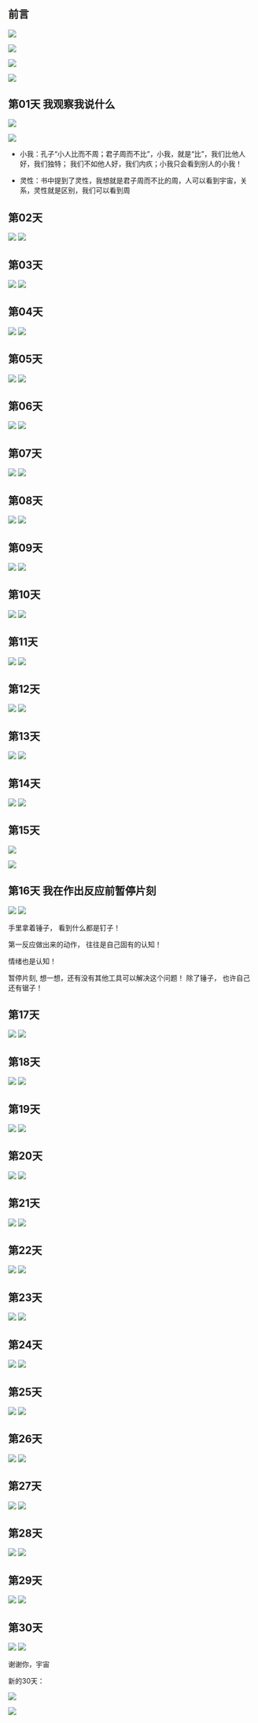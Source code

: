 

#

## 前言
![](images/2019-03-15-12-55-58.png)

![](images/2019-03-15-12-57-49.png)

![](images/2019-03-15-12-57-58.png)

![](images/2019-03-15-12-58-54.png)

## 第01天 我观察我说什么
![](images/2019-03-15-12-59-27.png)

![](images/2019-03-15-13-01-14.png)



+ 小我：孔子“小人比而不周；君子周而不比”，小我，就是“比”，我们比他人好，我们独特； 我们不如他人好，我们内疚；小我只会看到别人的小我！

+ 灵性：书中提到了灵性，我想就是君子周而不比的周，人可以看到宇宙，关系，灵性就是区别，我们可以看到周

## 第02天
![](images/2019-03-19-08-57-53.png)
![](images/2019-03-19-08-58-12.png)

## 第03天
![](images/2019-03-20-09-45-39.png)
![](images/2019-03-20-09-46-21.png)


## 第04天

![](images/2019-03-21-10-25-20.png)
![](images/2019-03-21-10-25-40.png)

## 第05天

![](images/2019-03-22-08-32-03.png)
![](images/2019-03-22-08-32-31.png)

## 第06天

![](images/2019-03-23-12-10-33.png)
![](images/2019-03-23-12-10-49.png)

## 第07天
![](images/2019-03-24-19-28-28.png)
![](images/2019-03-24-19-29-36.png)

## 第08天
![](images/2019-03-25-09-54-10.png)
![](images/2019-03-25-09-55-12.png)

## 第09天
![](images/2019-03-26-12-34-37.png)
![](images/2019-03-26-12-35-08.png)
## 第10天

![](images/2019-03-28-08-40-00.png)
![](images/2019-03-28-08-40-54.png)

## 第11天
![](images/2019-03-30-15-07-54.png)
![](images/2019-03-30-15-08-12.png)

## 第12天

![](images/2019-04-09-06-51-47.png)
![](images/2019-04-09-06-51-59.png)

## 第13天

![](images/2019-04-18-10-25-53.png)
![](images/2019-04-18-10-26-21.png)

## 第14天

![](images/2019-04-19-11-24-46.png)
![](images/2019-04-19-11-25-22.png)

## 第15天

![](images/2019-04-20-06-39-41.png)

![](images/2019-04-24-15-11-19.png)

## 第16天 我在作出反应前暂停片刻

![](images/2019-04-24-15-11-37.png)
![](images/2019-04-24-15-11-53.png)

手里拿着锤子， 看到什么都是钉子！

第一反应做出来的动作， 往往是自己固有的认知！

情绪也是认知！

暂停片刻, 想一想，还有没有其他工具可以解决这个问题！ 除了锤子， 也许自己还有锯子！

## 第17天
![](images/2019-04-26-11-54-51.png)
![](images/2019-04-26-11-55-27.png)

## 第18天

![](images/2019-04-27-07-11-46.png)
![](images/2019-04-27-07-12-19.png)

## 第19天

![](images/2019-04-28-06-35-16.png)
![](images/2019-04-28-06-35-56.png)

## 第20天
![](images/2019-04-29-06-54-11.png)
![](images/2019-04-29-06-54-35.png)


## 第21天
![](images/2019-05-01-07-55-23.png)
![](images/2019-05-01-07-56-21.png)

## 第22天

![](images/2019-05-10-06-43-59.png)
![](images/2019-05-10-06-44-15.png)

## 第23天

![](images/2019-05-11-21-45-32.png)
![](images/2019-05-11-21-46-20.png)

## 第24天
![](images/2019-05-12-06-49-15.png)
![](images/2019-05-12-06-50-18.png)

## 第25天

![](images/2019-05-13-09-51-55.png)
![](images/2019-05-13-09-52-11.png)

## 第26天
![](images/2019-05-17-08-27-43.png)
![](images/2019-05-17-08-27-56.png)

## 第27天
![](images/2019-05-19-16-01-28.png)   ![](images/2019-05-19-16-02-19.png)

## 第28天
![](images/2019-05-20-09-01-18.png)
![](images/2019-05-20-09-02-26.png)

## 第29天

![](images/2019-07-05-20-44-59.png)
![](images/2019-07-05-20-45-33.png)

## 第30天
![](images/2019-07-05-20-48-13.png)
![](images/2019-07-05-20-46-33.png)

谢谢你，宇宙


新的30天：

![](2019-07-09-08-12-12.png)

![](2019-07-09-08-12-55.png)

